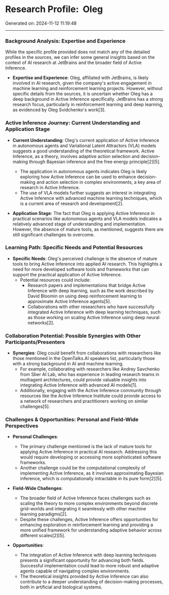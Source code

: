 # Research Profile:  Oleg

Generated on: 2024-11-12 11:19:48

---

### Background Analysis: Expertise and Experience

While the specific profile provided does not match any of the detailed profiles in the sources, we can infer some general insights based on the context of AI research at JetBrains and the broader field of Active Inference.

- **Expertise and Experience**: Oleg, affiliated with JetBrains, is likely involved in AI research, given the company's active engagement in machine learning and reinforcement learning projects. However, without specific details from the sources, it is uncertain whether Oleg has a deep background in Active Inference specifically. JetBrains has a strong research focus, particularly in reinforcement learning and deep learning, as evidenced by Oleg Svidchenko's work[3].

### Active Inference Journey: Current Understanding and Application Stage

- **Current Understanding**: Oleg's current application of Active Inference in autonomous agents and Variational Latent Attractors (VLA) models suggests a good understanding of the theoretical framework. Active Inference, as a theory, involves adaptive action selection and decision-making through Bayesian inference and the free energy principle[2][5].
  - The application in autonomous agents indicates Oleg is likely exploring how Active Inference can be used to enhance decision-making and action selection in complex environments, a key area of research in Active Inference.
  - The use of VLA models further suggests an interest in integrating Active Inference with advanced machine learning techniques, which is a current area of research and development[2].

- **Application Stage**: The fact that Oleg is applying Active Inference in practical scenarios like autonomous agents and VLA models indicates a relatively advanced stage of understanding and implementation. However, the absence of mature tools, as mentioned, suggests there are still significant challenges to overcome.

### Learning Path: Specific Needs and Potential Resources

- **Specific Needs**: Oleg's perceived challenge is the absence of mature tools to bring Active Inference into applied AI research. This highlights a need for more developed software tools and frameworks that can support the practical application of Active Inference.
  - Potential resources could include:
    - Research papers and implementations that bridge Active Inference with deep learning, such as the work described by David Bloomin on using deep reinforcement learning to approximate Active Inference agents[5].
    - Collaborations with other researchers who have successfully integrated Active Inference with deep learning techniques, such as those working on scaling Active Inference using deep neural networks[2].

### Collaboration Potential: Possible Synergies with Other Participants/Presenters

- **Synergies**: Oleg could benefit from collaborations with researchers like those mentioned in the OpenTalks.AI speakers list, particularly those with a strong background in AI and machine learning.
  - For example, collaborating with researchers like Andrey Savchenko from Sber AI Lab, who has experience in leading research teams in multiagent architectures, could provide valuable insights into integrating Active Inference with advanced AI models[1].
  - Additionally, engaging with the Active Inference community through resources like the Active Inference Institute could provide access to a network of researchers and practitioners working on similar challenges[5].

### Challenges & Opportunities: Personal and Field-Wide Perspectives

- **Personal Challenges**:
  - The primary challenge mentioned is the lack of mature tools for applying Active Inference in practical AI research. Addressing this would require developing or accessing more sophisticated software frameworks.
  - Another challenge could be the computational complexity of implementing Active Inference, as it involves approximating Bayesian inference, which is computationally intractable in its pure form[2][5].

- **Field-Wide Challenges**:
  - The broader field of Active Inference faces challenges such as scaling the theory to more complex environments beyond discrete grid-worlds and integrating it seamlessly with other machine learning paradigms[2].
  - Despite these challenges, Active Inference offers opportunities for enhancing exploration in reinforcement learning and providing a more unified framework for understanding adaptive behavior across different scales[2][5].

- **Opportunities**:
  - The integration of Active Inference with deep learning techniques presents a significant opportunity for advancing both fields. Successful implementation could lead to more robust and adaptive agents capable of navigating complex environments.
  - The theoretical insights provided by Active Inference can also contribute to a deeper understanding of decision-making processes, both in artificial and biological systems.